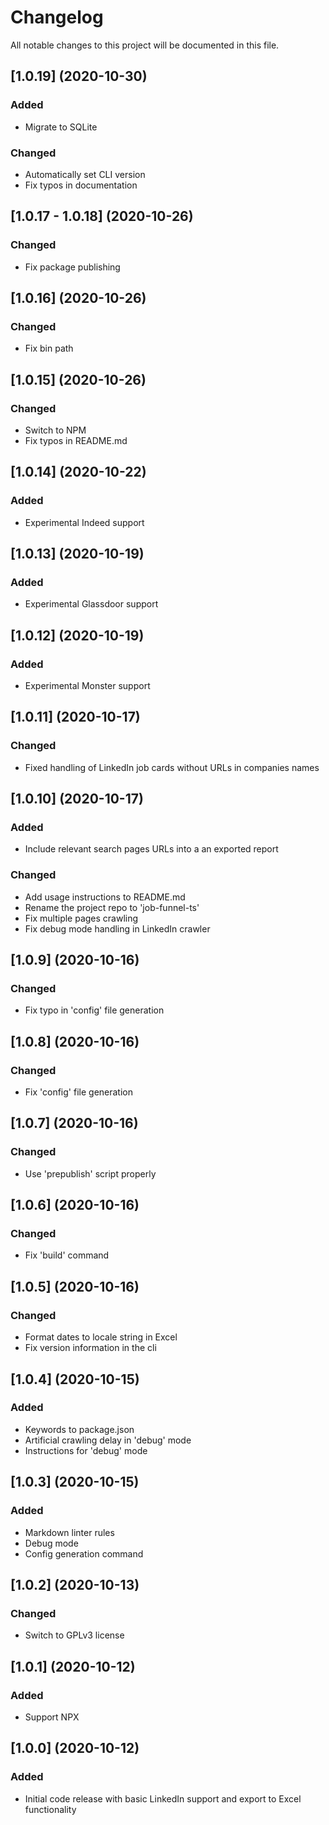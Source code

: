 # Changelog

All notable changes to this project will be documented in this file.

## [1.0.19] (2020-10-30)

### Added

- Migrate to SQLite

### Changed

- Automatically set CLI version
- Fix typos in documentation

## [1.0.17 - 1.0.18] (2020-10-26)

### Changed

- Fix package publishing

## [1.0.16] (2020-10-26)

### Changed

- Fix bin path

## [1.0.15] (2020-10-26)

### Changed

- Switch to NPM
- Fix typos in README.md

## [1.0.14] (2020-10-22)

### Added

- Experimental Indeed support

## [1.0.13] (2020-10-19)

### Added

- Experimental Glassdoor support

## [1.0.12] (2020-10-19)

### Added

- Experimental Monster support

## [1.0.11] (2020-10-17)

### Changed

- Fixed handling of LinkedIn job cards without URLs in companies names

## [1.0.10] (2020-10-17)

### Added

- Include relevant search pages URLs into a an exported report

### Changed

- Add usage instructions to README.md
- Rename the project repo to 'job-funnel-ts'
- Fix multiple pages crawling
- Fix debug mode handling in LinkedIn crawler

## [1.0.9] (2020-10-16)

### Changed

- Fix typo in 'config' file generation

## [1.0.8] (2020-10-16)

### Changed

- Fix 'config' file generation

## [1.0.7] (2020-10-16)

### Changed

- Use 'prepublish' script properly

## [1.0.6] (2020-10-16)

### Changed

- Fix 'build' command

## [1.0.5] (2020-10-16)

### Changed

- Format dates to locale string in Excel
- Fix version information in the cli

## [1.0.4] (2020-10-15)

### Added

- Keywords to package.json
- Artificial crawling delay in 'debug' mode
- Instructions for 'debug' mode

## [1.0.3] (2020-10-15)

### Added

- Markdown linter rules
- Debug mode
- Config generation command

## [1.0.2] (2020-10-13)

### Changed

- Switch to GPLv3 license

## [1.0.1] (2020-10-12)

### Added

- Support NPX

## [1.0.0] (2020-10-12)

### Added

- Initial code release with basic LinkedIn support and export to Excel functionality
